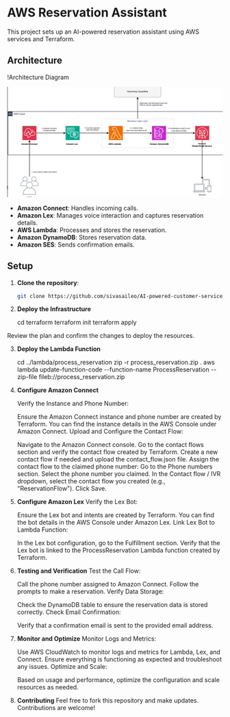 # AWS Reservation Assistant

This project sets up an AI-powered reservation assistant using AWS services and Terraform.

## Architecture


!Architecture Diagram


![alt text](image.png)



- **Amazon Connect**: Handles incoming calls.
- **Amazon Lex**: Manages voice interaction and captures reservation details.
- **AWS Lambda**: Processes and stores the reservation.
- **Amazon DynamoDB**: Stores reservation data.
- **Amazon SES**: Sends confirmation emails.

## Setup

1. **Clone the repository**:
    ```sh
    git clone https://github.com/sivasaileo/AI-powered-customer-service-voice-agent-on-AWS
    ```

2. **Deploy the Infrastructure**

    cd terraform
    terraform init
    terraform apply

Review the plan and confirm the changes to deploy the resources.

3. **Deploy the Lambda Function**

    cd ../lambda/process_reservation
    zip -r process_reservation.zip .
    aws lambda update-function-code --function-name ProcessReservation --zip-file fileb://process_reservation.zip


4. **Configure Amazon Connect**

    Verify the Instance and Phone Number:

    Ensure the Amazon Connect instance and phone number are created by Terraform.
    You can find the instance details in the AWS Console under Amazon Connect.
    Upload and Configure the Contact Flow:

    Navigate to the Amazon Connect console.
    Go to the contact flows section and verify the contact flow created by Terraform.
    Create a new contact flow if needed and upload the contact_flow.json file.
    Assign the contact flow to the claimed phone number:
    Go to the Phone numbers section.
    Select the phone number you claimed.
    In the Contact flow / IVR dropdown, select the contact flow you created (e.g., "ReservationFlow").
    Click Save.

5. **Configure Amazon Lex**
    Verify the Lex Bot:

    Ensure the Lex bot and intents are created by Terraform.
    You can find the bot details in the AWS Console under Amazon Lex.
    Link Lex Bot to Lambda Function:

    In the Lex bot configuration, go to the Fulfillment section.
    Verify that the Lex bot is linked to the ProcessReservation Lambda function created by Terraform.

6. **Testing and Verification**
    Test the Call Flow:

    Call the phone number assigned to Amazon Connect.
    Follow the prompts to make a reservation.
    Verify Data Storage:

    Check the DynamoDB table to ensure the reservation data is stored correctly.
    Check Email Confirmation:

    Verify that a confirmation email is sent to the provided email address.

7. **Monitor and Optimize**
    Monitor Logs and Metrics:

    Use AWS CloudWatch to monitor logs and metrics for Lambda, Lex, and Connect.
    Ensure everything is functioning as expected and troubleshoot any issues.
    Optimize and Scale:

    Based on usage and performance, optimize the configuration and scale resources as needed.

8. **Contributing**
    Feel free to fork this repository and make updates. Contributions are welcome!